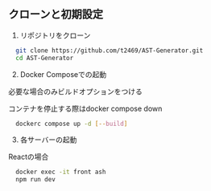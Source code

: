 ## クローンと初期設定

1. リポジトリをクローン

```bash
  git clone https://github.com/t2469/AST-Generator.git
  cd AST-Generator
```

2. Docker Composeでの起動

必要な場合のみビルドオプションをつける

コンテナを停止する際はdocker compose down
```bash
  dockerc compose up -d [--build]
```

3. 各サーバーの起動

Reactの場合
```bash
  docker exec -it front ash
  npm run dev
```

